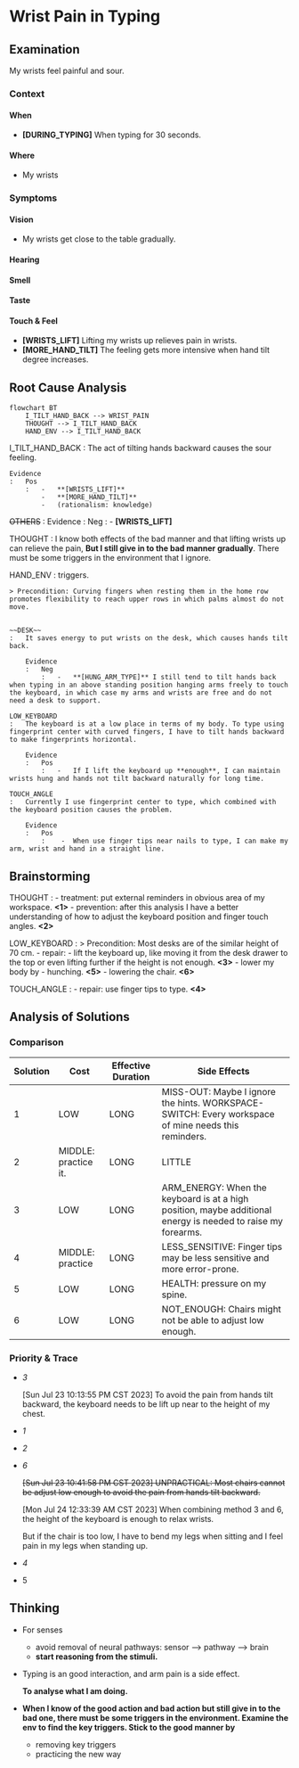 #  Wrist Pain in Typing

## Examination
[problem overview]: #

My wrists feel painful and sour.

### Context

#### When
[Specification: year, season, daytime, during & after some events]: #

-	**[DURING_TYPING]** When typing for 30 seconds.

#### Where
[Localization]: #

-	My wrists 

### Symptoms
[avoid biases]: #
[comparison between actuation and expectation]: #
[collect evidence used by hypothesis built in the root cause analysis phrase]: #
[specification: location, degree]: #

#### Vision

-	My wrists get close to the table gradually.

#### Hearing

#### Smell

#### Taste

#### Touch & Feel

-	**[WRISTS_LIFT]** Lifting my wrists up relieves pain in wrists.
-	**[MORE_HAND_TILT]** The feeling gets more intensive when hand tilt degree increases.

## Root Cause Analysis
[backward cause reasoning for general problems]: #
[interactions: failed good OR bad OR side effects]: #
[recursive trouble shooting for engineering problems to an atomic level (build hypothesis, use evidence (examination  + unit tests))]: #

```mermaid
flowchart BT
	I_TILT_HAND_BACK --> WRIST_PAIN
	THOUGHT --> I_TILT_HAND_BACK
	HAND_ENV --> I_TILT_HAND_BACK
```

I_TILT_HAND_BACK
	:	The act of tilting hands backward causes the sour feeling.
		
	Evidence
	:	Pos
		:	-	**[WRISTS_LIFT]**
			-	**[MORE_HAND_TILT]**
			-	(rationalism: knowledge)
				
~~OTHERS~~
:	Evidence
	:	Neg
		:	-	**[WRISTS_LIFT]**

THOUGHT
:	I know both effects of the bad manner and that lifting wrists up can relieve the pain, **But I still give in to the bad manner gradually**. There must be some triggers in the environment that I ignore.

HAND_ENV
:	triggers.

	> Precondition: Curving fingers when resting them in the home row promotes flexibility to reach upper rows in which palms almost do not move.

	
	~~DESK~~
	:	It saves energy to put wrists on the desk, which causes hands tilt back.

		Evidence
		:	Neg
			:	-	**[HUNG_ARM_TYPE]** I still tend to tilt hands back when typing in an above standing position hanging arms freely to touch the keyboard, in which case my arms and wrists are free and do not need a desk to support.
	
	LOW_KEYBOARD
	:	The keyboard is at a low place in terms of my body. To type using fingerprint center with curved fingers, I have to tilt hands backward to make fingerprints horizontal.
	
		Evidence
		:	Pos
			:	-	If I lift the keyboard up **enough**, I can maintain wrists hung and hands not tilt backward naturally for long time.
			
	TOUCH_ANGLE
	:	Currently I use fingerprint center to type, which combined with the keyboard position causes the problem.

		Evidence
		:	Pos
			:	 -	When use finger tips near nails to type, I can make my arm, wrist and hand in a straight line.

## Brainstorming
[removal of touchable physical objects is applicable]: #
[replacement V.S repair. Localize the problem to an atomic level where fixing it components is more expensive than replacing it as a whole]: #

THOUGHT
:	-	treatment:	put external reminders in obvious area of my workspace. **<1>**
	-	prevention:	after this analysis I have a better understanding of how to adjust the keyboard position and finger touch angles. **<2>**

LOW_KEYBOARD
:	> Precondition:	Most desks are of the similar height of 70 cm.
	-	repair:	
		-	lift the keyboard up, like moving it from the desk drawer to the top or even lifting further if the height is not enough. **<3>**
		-	lower my body by
			-	hunching. **<5>**
			-	lowering the chair. **<6>**

TOUCH_ANGLE
:	-	repair:	use finger tips to type. **<4>**

## Analysis of Solutions

### Comparison
| Solution | Cost | Effective Duration | Side Effects  |
| --- | --- | --- | --- |
| 1 | LOW | LONG | MISS-OUT: Maybe I ignore the hints. WORKSPACE-SWITCH: Every workspace of mine needs this reminders. |
| 2 | MIDDLE: practice it. | LONG | LITTLE |
| 3 | LOW | LONG | ARM_ENERGY: When the keyboard is at a high position, maybe additional energy is needed to raise my forearms. |
| 4 | MIDDLE: practice | LONG | LESS_SENSITIVE: Finger tips may be less sensitive and more error-prone.|
| 5 | LOW | LONG | HEALTH:	pressure on my spine. |
| 6 | LOW | LONG | NOT_ENOUGH: Chairs might not be able to adjust low enough. |
 
### Priority & Trace

-	*3*
	
	[Sun Jul 23 10:13:55 PM CST 2023] To avoid the pain from hands tilt backward, the keyboard needs to be lift up near to the height of my chest.

-	*1*
-	*2*
-	*6*

	~~[Sun Jul 23 10:41:58 PM CST 2023] UNPRACTICAL:	Most chairs cannot be adjust low enough to avoid the pain from hands tilt backward.~~

	[Mon Jul 24 12:33:39 AM CST 2023] When combining method 3 and 6, the height of the keyboard is enough to relax wrists.

	But if the chair is too low, I have to bend my legs when sitting and I feel pain in my legs when standing up.
	
-	*4*
-	5


## Thinking
[Lessons learned from this experience]: #
-	For senses
	-	avoid removal of neural pathways: sensor --> pathway --> brain
	-	**start reasoning from the stimuli.**

-	Typing is an good interaction, and arm pain is a side effect.

	**To analyse what I am doing.**

-	**When I know of the good action and bad action but still give in to the bad one, there must be some triggers in the environment. Examine the env to find the key triggers. Stick to the good manner by**
	-	removing key triggers
	-	practicing the new way  

<!--stackedit_data:
eyJoaXN0b3J5IjpbLTI2MzY4MDQxN119
-->